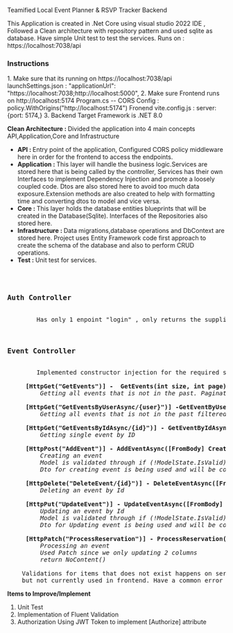 Teamified Local Event Planner & RSVP Tracker Backend

This Application is created in .Net Core using visual studio 2022 IDE , Followed a Clean architecture with repository pattern and used sqlite as database. Have simple Unit test to test the services.
Runs on : https://localhost:7038/api


<h3>Instructions</h3>
1. Make sure that its running on  https://localhost:7038/api
   launchSettings.json  : "applicationUrl": "https://localhost:7038;http://localhost:5000",
2. Make sure Frontend runs on http://localhost:5174
   Program.cs -- CORS Config :   policy.WithOrigins("http://localhost:5174")
   Fronend  vite.config.js :     server: {port: 5174,}
3. Backend Target Framework is .NET 8.0
  

<strong> Clean Architecture  : </strong> Divided the application into 4 main concepts API,Application,Core and Infrastructure
<ul>
  <li><strong>API : </strong> Entry point of the application, Configured CORS policy middleware here in order for the frontend to access the endpoints.</li>
  <li><strong>Application : </strong> This layer will handle the business logic.Services are stored here that is being called by the controller, Services has their own Interfaces to implement Dependency Injection and promote a loosely 
  coupled code. Dtos are also stored here to avoid too much data exposure.Extension methods are also created to help with formatting time and converting dtos to model and vice versa. </li>
  <li><strong>Core : </strong> This layer holds the database entities blueprints that will be created in the Database(Sqlite). Interfaces of the Repositories also stored here. </li>
  <li><strong>Infrastructure : </strong> Data migrations,database operations and DbContext are stored here. Project uses Entity Framework code first approach to create the schema of the database and also to perform CRUD operations.</li>
  <li><strong>Test : </strong> Unit test for services.</li>
</ul>
     


<pre>  
     <h3>Auth Controller</h3>
        Has only 1 enpoint "login" , only returns the supplied username just to simulate doing API call upon login on UI.
  
     <h3>Event Controller</h3>
        Implemented constructor injection for the required service

     <strong>[HttpGet("GetEvents")] -  GetEvents(int size, int page)</strong>
         <i>Getting all events that is not in the past. Pagination ready but still not implemented on frontend</i>
  
     <strong>[HttpGet("GetEventsByUserAsync/{user}")] -GetEventByUserAsync([FromRoute] string user,int size, int page)</strong>
         <i>Getting all events that is not in the past filtered by username. Pagination ready but still not implemented on frontend</i>

     <strong>[HttpGet("GetEventsByIdAsync/{id}")] - GetEventByIdAsync([FromRoute] int id)</strong>
         <i>Getting single event by ID</i>

     <strong>[HttpPost("AddEvent")] - AddEventAsync([FromBody] CreateEventDto eventDto)</strong>
         <i>Creating an event</i>
         <i>Model is validated through if (!ModelState.IsValid) using Annotations</i>
         <i>Dto for creating event is being used and will be converted into model in the services</i>

     <strong>[HttpDelete("DeleteEvent/{id}")] - DeleteEventAsync([FromRoute] int id)</strong>
         <i>Deleting an event by Id</i>

     <strong>[HttpPut("UpdateEvent")] - UpdateEventAsync([FromBody] UpdateEventDto eventDto)</strong>
         <i>Updating an event by Id</i>
         <i>Model is validated through if (!ModelState.IsValid) using Annotations</i>
         <i>Dto for Updating event is being used and will be converted into model in the services</i>

     <strong>[HttpPatch("ProcessReservation")] - ProcessReservation([FromBody] ReservationRequestDto reservationRequestDto)</strong>
         <i>Processing an event</i>
         <i>Used Patch since we only updating 2 columns</i>
         <i>return NoContent()</i>

    Validations for items that does not exist happens on services and will return a KeyNotFoundException($"Event with ID {id} not found."). Can be used in logging 
    but not currently used in frontend. Have a common error message on toast.    
</pre>



<strong>Items to Improve/Implement</strong>
1. Unit Test
2. Implementation of Fluent Validation
3. Authorization Using JWT Token to implement [Authorize] attribute

     
